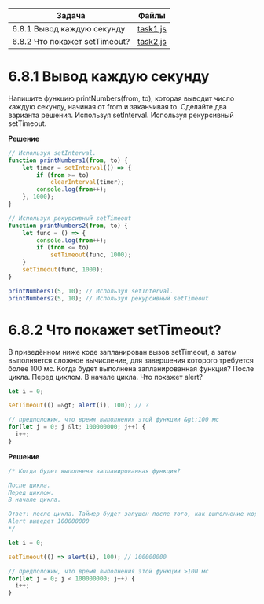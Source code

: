 | Задача | Файлы |
| --- | --- |
| 6.8.1 Вывод каждую секунду | [task1.js](task1.js) |
| 6.8.2 Что покажет setTimeout? | [task2.js](task2.js) |

# 6.8.1 Вывод каждую секунду
Напишите функцию printNumbers(from, to), которая выводит число каждую секунду, начиная от from и заканчивая to.
Сделайте два варианта решения.
Используя setInterval.
Используя рекурсивный setTimeout.

**Решение**
```javascript
// Используя setInterval.
function printNumbers1(from, to) {
	let timer = setInterval(() => {
		if (from >= to)
			clearInterval(timer);
		console.log(from++);
	}, 1000);
}

// Используя рекурсивный setTimeout
function printNumbers2(from, to) {
	let func = () => {
		console.log(from++);
		if (from <= to)
			setTimeout(func, 1000);
	}
	setTimeout(func, 1000);
}

printNumbers1(5, 10); // Используя setInterval.
printNumbers2(5, 10); // Используя рекурсивный setTimeout
```

# 6.8.2 Что покажет setTimeout?
В приведённом ниже коде запланирован вызов setTimeout, а затем выполняется сложное вычисление, для завершения которого требуется более 100 мс.
Когда будет выполнена запланированная функция?
После цикла.
Перед циклом.
В начале цикла.
Что покажет alert?
```javascript
let i = 0;

setTimeout(() =&gt; alert(i), 100); // ?

// предположим, что время выполнения этой функции &gt;100 мс
for(let j = 0; j &lt; 100000000; j++) {
  i++;
}
```

**Решение**
```javascript
/* Когда будет выполнена запланированная функция?

После цикла.
Перед циклом.
В начале цикла.

Ответ: после цикла. Таймер будет запущен после того, как выполнение кода будет завершено.
Alert выведет 100000000
*/

let i = 0;

setTimeout(() => alert(i), 100); // 100000000

// предположим, что время выполнения этой функции >100 мс
for(let j = 0; j < 100000000; j++) {
  i++;
}
```

